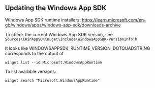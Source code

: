 ## Updating the Windows App SDK

Windows App SDK runtime installers:
https://learn.microsoft.com/en-gb/windows/apps/windows-app-sdk/downloads-archive

To check the current Windows App SDK version, see
`Sources\CWinAppSDK\nuget\include\WindowsAppSDK-VersionInfo.h`

It looks like WINDOWSAPPSDK_RUNTIME_VERSION_DOTQUADSTRING corresponds to the output of
```
winget list --id Microsoft.WindowsAppRuntime
```

To list available versions:
```
winget search "Microsoft.WindowsAppRuntime"
```